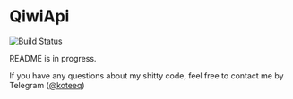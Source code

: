 # QiwiApi
[![Build Status](https://travis-ci.org/aprosvetova/QiwiApi.svg?branch=master)](https://travis-ci.org/aprosvetova/QiwiApi)

README is in progress.

If you have any questions about my shitty code, feel free to contact me by Telegram ([@koteeq](https://t.me/koteeq))
